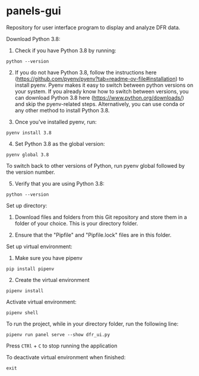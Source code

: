 # panels-gui
Repository for user interface program to display and analyze DFR data.

Download Python 3.8:
1. Check if you have Python 3.8 by running:
```
python --version
```
2. If you do not have Python 3.8, follow the instructions here (https://github.com/pyenv/pyenv?tab=readme-ov-file#installation) to install pyenv. Pyenv makes it easy to switch between python versions on your system. If you already know how to switch between versions, you can download Python 3.8 here (https://www.python.org/downloads/) and skip the pyenv-related steps. Alternatively, you can use conda or any other method to install Python 3.8.
  
3. Once you've installed pyenv, run:
```
pyenv install 3.8
```

4. Set Python 3.8 as the global version:
```
pyenv global 3.8
```
To switch back to other versions of Python, run pyenv global followed by the version number.

5. Verify that you are using Python 3.8:
```
python --version
```

Set up directory:
1. Download files and folders from this Git repository and store them in a folder of your choice. This is your directory folder.

2. Ensure that the "Pipfile" and "Pipfile.lock" files are in this folder.


Set up virtual environment:
1. Make sure you have pipenv
```
pip install pipenv
```
2. Create the virtual environment
```
pipenv install
```

Activate virtual environment:
```
pipenv shell
```

To run the project, while in your directory folder, run the following line:
```
pipenv run panel serve --show dfr_ui.py
```
Press `CTRl` + `C` to stop running the application

To deactivate virtual environment when finished:
```
exit
```
